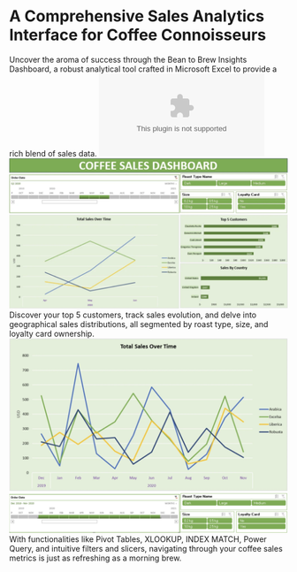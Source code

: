 # A Comprehensive Sales Analytics Interface for Coffee Connoisseurs

Uncover the aroma of success through the Bean to Brew Insights Dashboard, a robust analytical tool crafted in Microsoft Excel to provide a rich blend of sales data. 
![Dashboard](https://github.com/atamgbo/A-Comprehensive-Sales-Analytics-Interface-for-Coffee-Connoisseurs/blob/main/Coffee_Sales_Dashboard.xlsx)
![D](https://github.com/atamgbo/A-Comprehensive-Sales-Analytics-Interface-for-Coffee-Connoisseurs/blob/main/Screenshot%203.png)
Discover your top 5 customers, track sales evolution, and delve into geographical sales distributions, all segmented by roast type, size, and loyalty card ownership.
![W1](https://github.com/atamgbo/A-Comprehensive-Sales-Analytics-Interface-for-Coffee-Connoisseurs/blob/main/Screenshot%202.png)
![W2](https://github.com/atamgbo/A-Comprehensive-Sales-Analytics-Interface-for-Coffee-Connoisseurs/blob/main/Screenshot%201.png)
With functionalities like Pivot Tables, XLOOKUP, INDEX MATCH, Power Query, and intuitive filters and slicers, navigating through your coffee sales metrics is just as refreshing as a morning brew. 
